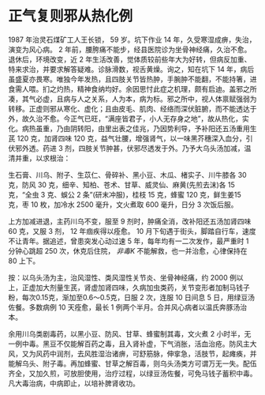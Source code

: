 # 正气复则邪从热化例

1987 年治灵石煤矿工人王长锁， 59 岁。坑下作业 14 年，久受寒湿成痹，失治，演变为风心病。 2 年前，腰胯痛不能步，经县医院诊为坐骨神经痛，久治不愈。退休后，环境改变，近 2 年生活改善，觉体质较前些年大为好转，但病反加重、特来求治，并要求解答疑难。诊脉滑数，视舌黄燥。询之，知在坑下 14 年，病后虽盛夏亦畏寒。唯独今年发热，且四肢关节皆热肿，手腕肿不能翻，不能持箸，进食需人喂。扪之灼热，精神食纳均好。余因思忖此症之机理，颇有启迪。盖邪之所凑，其气必虚，且病与人之关系，人为本，病为标。邪之所中，视人体禀赋强弱为转移。正虚则邪从寒化、虚化；且由皮毛、肌肉、经络而深伏脏腑，而不能透达于外，故久治不愈。今正气已旺，“满座皆君子，小人无存身之地”，故从热化，实化。病热虽重，乃由阴转阳，由里出表之佳兆，乃因势利导，予补阳还五汤重用生芪 120 克，加肾四味 120 克，益气壮腰，增强肾气，以一味黑芥穗深入血分，引伏邪外透。药进 3 剂，四肢关节肿甚，伏邪尽透发于外。乃予大乌头汤加减，温清并重，以求根治：

生石膏、川乌、附子、生苡仁、骨碎补、黑小豆、木瓜、楮实子、川牛膝各 30 克，防风 30 克，细辛、知柏、苍术、甘草、威灵仙、麻黄(先煎去沫)各 15 克，“全虫 3 克、蜈公 2 条”(研末冲服)，桂枝 15 克，蜂蜜 120 克，鲜生姜15 克，枣 10 枚，加冷水 2500 毫升，文火煮取 600 毫升，日分 3 次饭后服。

上方加减进退，主药川乌不变，服至 9 剂时，肿痛全消，改补阳还五汤加肾四味 60 克，又服 3 剂， 12 年痼疾得以痊愈。 10 月下旬遇于街头，脚踏自行车，速度不让青年。据追述，曾患突发心动过速 5 年，每年均有一二次发作，最严重时 1 分钟心跳超 250 次，休克后住院， _非毒K_ 不能解救，也一并治愈，心律保持在 80 上下。

按：以乌头汤为主，治风湿性、类风湿性关节炎、坐骨神经痛，约 2000 例以上，正虚加大剂量生芪，肾虚加肾四味，久病加虫类药，关节变形者加制马钱子粉，每次0.15克，渐加至0.6～0.5克，日服 2 次，连服 10 日间息 5 日，用绿豆汤佐餐。多数病例 10 天痊愈，最长 1 例两个半月。合并风心病者以温氏奔豚汤治本。

余用川乌类剧毒药，以黑小豆、防风、甘草、蜂蜜制其毒，文火煮 2 小时半，无一例中毒。黑豆不仅能解百药之毒，且入肾补虚，下气消胀，活血治疮。防风主大风，又为风药中润剂，去风胜湿治诸痹，可舒筋脉，伸挛急，活肢节，起瘫痪，并能解乌头、附子毒。再加蜂蜜、甘草之解百毒，则乌头汤类方可谓万无一失。配伍齐全，又加久煎，可放胆使用，治疗过程，以绿豆汤佐餐，可免马钱子蓄积中毒。凡大毒治病，中病即止，以培补脾肾收功。
